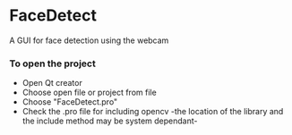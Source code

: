 # FaceDetect
A GUI for face detection using the webcam
### To open the project
* Open Qt creator
* Choose open file or project from file
* Choose "FaceDetect.pro"
* Check the .pro file for including opencv -the location of the library and the include method may be system dependant-
